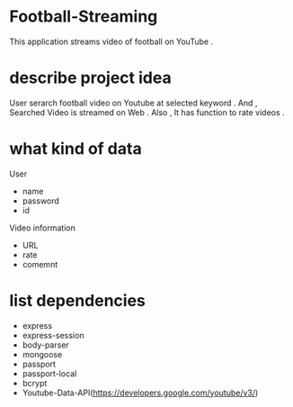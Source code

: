 # Football-Streaming
This application streams video of football on YouTube .
# describe project idea
User serarch football video on Youtube at selected keyword .
And , Searched Video  is streamed on Web .
Also , It has function to rate videos .

# what kind of data
User
  * name
  * password
  * id

Video information
  * URL
  * rate
  * comemnt

# list dependencies
  * express
  * express-session
  * body-parser 
  * mongoose
  * passport
  * passport-local
  * bcrypt
  * Youtube-Data-API(https://developers.google.com/youtube/v3/)

